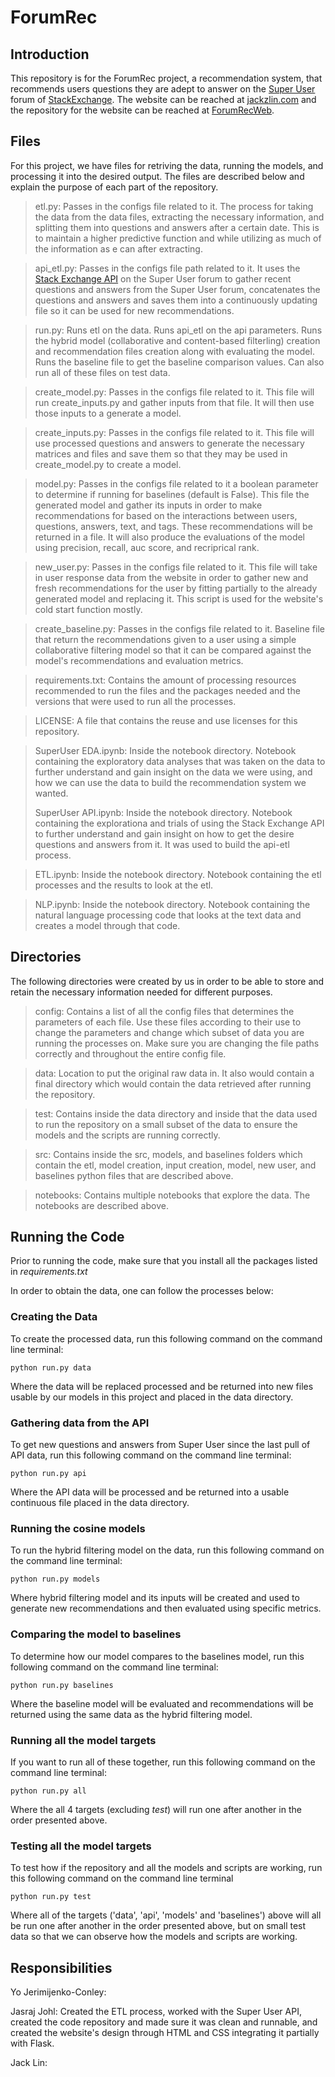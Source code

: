# ForumRec

## Introduction
This repository is for the ForumRec project, a recommendation system, that recommends users questions they are adept to answer on the [Super User](superuser.com) forum of [StackExchange](https://stackexchange.com). The website can be reached at [jackzlin.com](jackzlin.com) and the repository for the website can be reached at [ForumRecWeb](https://github.com/okminz/ForumRecWeb).

##  Files

For this project, we have files for retriving the data, running the models, and processing it into the desired output. The files are described below and explain the purpose of each part of the repository.

> etl.py: Passes in the configs file related to it. The process for taking the data from the data files, extracting the necessary information, and splitting them into questions and answers after a certain date. This is to maintain a higher predictive function and while utilizing as much of the information as e can after extracting.

> api_etl.py: Passes in the configs file path related to it. It uses the [Stack Exchange API](https://api.stackexchange.com/) on the Super User forum to gather recent questions and answers from the Super User forum, concatenates the questions and answers and saves them into a continuously updating file so it can be used for new recommendations.

> run.py: Runs etl on the data. Runs api_etl on the api parameters. Runs the hybrid model (collaborative and content-based filterling) creation and recommendation files creation along with evaluating the model. Runs the baseline file to get the baseline comparison values. Can also run all of these files on test data.

> create_model.py: Passes in the configs file related to it. This file will run create_inputs.py and gather inputs from that file. It will then use those inputs to a generate a model. 

> create_inputs.py: Passes in the configs file related to it. This file will use processed questions and answers to generate the necessary matrices and files and save them so that they may be used in create_model.py to create a model.

> model.py: Passes in the configs file related to it a boolean parameter to determine if running for baselines (default is False). This file the generated model and gather its inputs in order to make recommendations for based on the interactions between users, questions, answers, text, and tags. These recommendations will be returned in a file. It will also produce the evaluations of the model using precision, recall, auc score, and recriprical rank.

> new_user.py: Passes in the configs file related to it. This file will take in user response data from the website in order to gather new and fresh recommendations for the user by fitting partially to the already generated model and replacing it. This script is used for the website's cold start function mostly. 

> create_baseline.py: Passes in the configs file related to it. Baseline file that return the recommendations given to a user using a simple collaborative filtering model so that it can be compared against the model's recommendations and evaluation metrics.

> requirements.txt: Contains the amount of processing resources recommended to run the files and the packages needed and the versions that were used to run all the processes.

> LICENSE: A file that contains the reuse and use licenses for this repository.

> SuperUser EDA.ipynb: Inside the notebook directory. Notebook containing the exploratory data analyses that was taken on the data to further understand and gain insight on the data we were using, and how we can use the data to build the recommendation system we wanted.
> 
> SuperUser API.ipynb: Inside the notebook directory. Notebook containing the explorationa and trials of using the Stack Exchange API to further understand and gain insight on how to get the desire questions and answers from it. It was used to build the api-etl process.

> ETL.ipynb: Inside the notebook directory. Notebook containing the etl processes and the results to look at the etl.

> NLP.ipynb: Inside the notebook directory. Notebook containing the natural language processing code that looks at the text data and creates a model through that code.

##  Directories

The following directories were created by us in order to be able to store and retain the necessary information needed for different purposes.

> config: Contains a list of all the config files that determines the parameters of each file. Use these files according to their use to change the parameters and change which subset of data you are running the processes on. Make sure you are changing the file paths correctly and throughout the entire config file.

> data: Location to put the original raw data in. It also would contain a final directory which would contain the data retrieved after running the repository.

> test: Contains inside the data directory and inside that the data used to run the repository on a small subset of the data to ensure the models and the scripts are running correctly.

> src: Contains inside the src, models, and baselines folders which contain the etl, model creation, input creation, model, new user, and baselines python files that are described above.

> notebooks: Contains multiple notebooks that explore the data. The notebooks are described above.

## Running the Code
Prior to running the code, make sure that you install all the packages listed in *requirements.txt* 

In order to obtain the data, one can follow the processes below:

### Creating the Data

To create the processed data, run this following command on the command line terminal:
```
python run.py data
```
Where the data will be replaced processed and be returned into new files usable by our models in this project and placed in the data directory.

### Gathering data from the API

To get new questions and answers from Super User since the last pull of API data, run this following command on the command line terminal:
```
python run.py api
```
Where the API data will be processed and be returned into a usable continuous file placed in the data directory.

### Running the cosine models

To run the hybrid filtering model on the data, run this following command on the command line terminal:
```
python run.py models
```
Where hybrid filtering model and its inputs will be created and used to generate new recommendations and then evaluated using specific metrics.

### Comparing the model to baselines

To determine how our model compares to the baselines model, run this following command on the command line terminal:
```
python run.py baselines
```
Where the baseline model will be evaluated and recommendations will be returned using the same data as the hybrid filtering model.

### Running all the model targets

If you want to run all of these together, run this following command on the command line terminal:
```
python run.py all
```
Where the all 4 targets (excluding *test*) will run one after another in the order presented above.

### Testing all the model targets

To test how if the repository and all the models and scripts are working, run this following command on the command line terminal
```
python run.py test
```
Where all of the targets ('data', 'api', 'models' and 'baselines') above will all be run one after another in the order presented above, but on small test data so that we can observe how the models and scripts are working.

## Responsibilities
Yo Jerimijenko-Conley: 

Jasraj Johl: Created the ETL process, worked with the Super User API, created the code repository and made sure it was clean and runnable, and created the website's design through HTML and CSS integrating it partially with Flask.

Jack Lin: 
